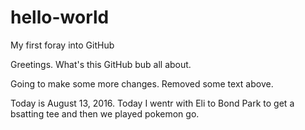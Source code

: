# hello-world
My first foray into GitHub

Greetings.
What's this GitHub bub all about.

Going to make some more changes.
Removed some text above.

Today is August 13, 2016. Today I wentr with Eli to Bond Park to get a bsatting tee and then we played pokemon go.

